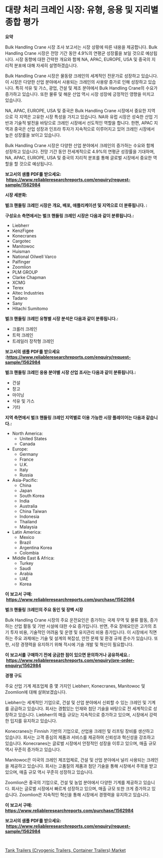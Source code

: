 <p><h1>대량 처리 크레인 시장: 유형, 응용 및 지리별 종합 평가</h1></p><p><strong>요약</strong></p>
<p><p>Bulk Handling Crane 시장 조사 보고서는 시장 상황에 따른 내용을 제공합니다. Bulk Handling Crane 시장은 전망 기간 동안 4.9%의 연평균 성장률을 보일 것으로 예상됩니다. 시장 동향에 대한 간략한 개요와 함께 NA, APAC, EUROPE, USA 및 중국의 지리적 분포에 대해 자세히 설명하겠습니다.</p><p>Bulk Handling Crane 시장은 물동량 크레인의 세계적인 전문가로 성장하고 있습니다. 이 시장은 다양한 산업 분야에서 사용되는 크레인의 사용량 증가로 인해 성장하고 있습니다. 특히 석유 및 가스, 광업, 건설 및 제조 분야에서 Bulk Handling Crane의 수요가 증가하고 있습니다. 또한 물류 및 해운 산업 역시 시장 성장에 긍정적인 영향을 미치고 있습니다.</p><p>NA, APAC, EUROPE, USA 및 중국은 Bulk Handling Crane 시장에서 중요한 지역으로 각 지역은 고유한 시장 특성을 가지고 있습니다. NA와 유럽 시장은 성숙한 산업 기반과 기술적 발전을 바탕으로 크레인 시장에서 선도적인 역할을 합니다. 한편, APAC 지역과 중국은 산업 성장과 인프라 투자가 지속적으로 이루어지고 있어 크레인 시장에서 높은 성장률을 보이고 있습니다.</p><p>Bulk Handling Crane 시장은 다양한 산업 분야에서 크레인의 증가하는 수요와 함께 성장하고 있습니다. 전망 기간 동안 전세계적으로 4.9%의 연평균 성장률을 기대하며, NA, APAC, EUROPE, USA 및 중국의 지리적 분포를 통해 글로벌 시장에서 중요한 역할을 할 것으로 예상됩니다.</p></p>
<p><strong>보고서의 샘플 PDF를 받으세요: &nbsp;<a href="https://www.reliableresearchreports.com/enquiry/request-sample/1562984">https://www.reliableresearchreports.com/enquiry/request-sample/1562984</a></strong></p>
<p><strong>시장 세분화:</strong></p>
<p><strong> 벌크 핸들링 크레인 시장은 개요, 배포, 애플리케이션 및 지역으로 더 분류됩니다. :</strong></p>
<p><strong>구성요소 측면에서는 벌크 핸들링 크레인 시장은 다음과 같이 분류됩니다.:</strong></p>
<p><ul><li>Liebherr</li><li>KenzFigee</li><li>Konecranes</li><li>Cargotec</li><li>Manitowoc</li><li>Huisman</li><li>National Oilwell Varco</li><li>Palfinger</li><li>Zoomlion</li><li>PLM GROUP</li><li>Clarke Chapman</li><li>XCMG</li><li>Terex</li><li>Altec Industries</li><li>Tadano</li><li>Sany</li><li>Hitachi Sumitomo</li></ul></p>
<p><strong> 벌크 핸들링 크레인 유형별 시장 분석은 다음과 같이 분류됩니다.:</strong></p>
<p><ul><li>크롤러 크레인</li><li>트럭 크레인</li><li>트레일러 장착형 크레인</li></ul></p>
<p><strong>보고서의 샘플 PDF를 받으세요 :<a href="https://www.reliableresearchreports.com/enquiry/request-sample/1562984">https://www.reliableresearchreports.com/enquiry/request-sample/1562984</a></strong></p>
<p><strong> 벌크 핸들링 크레인 응용 분야별 시장 산업 조사는 다음과 같이 분류됩니다.:</strong></p>
<p><ul><li>건설</li><li>창고</li><li>마이닝</li><li>석유 및 가스</li><li>기타</li></ul></p>
<p><strong>지역 측면에서 벌크 핸들링 크레인 지역별로 이용 가능한 시장 플레이어는 다음과 같습니다.:</strong></p>
<p><ul>
    <li>
        North America:
        <ul>
            <li>United States</li>
            <li>Canada</li>
        </ul>
    </li>
    <li>
        Europe:
        <ul>
            <li>Germany</li>
            <li>France</li>
            <li>U.K.</li>
            <li>Italy</li>
            <li>Russia</li>
        </ul>
    </li>
    <li>
        Asia-Pacific:
        <ul>
            <li>China</li>
            <li>Japan</li>
            <li>South Korea</li>
            <li>India</li>
            <li>Australia</li>
            <li>China Taiwan</li>
            <li>Indonesia</li>
            <li>Thailand</li>
            <li>Malaysia</li>
        </ul>
    </li>
    <li>
        Latin America:
        <ul>
            <li>Mexico</li>
            <li>Brazil</li>
            <li>Argentina Korea</li>
            <li>Colombia</li>
        </ul>
    </li>
    <li>
        Middle East & Africa:
        <ul>
            <li>Turkey</li>
            <li>Saudi</li>
            <li>Arabia</li>
            <li>UAE</li>
            <li>Korea</li>
        </ul>
    </li>
    </ul></p>
<p><strong>이 보고서 구매: &nbsp;<a href="https://www.reliableresearchreports.com/purchase/1562984">https://www.reliableresearchreports.com/purchase/1562984</a></strong></p>
<p><strong>벌크 핸들링 크레인의 주요 동인 및 장벽 시장</strong></p>
<p><p>Bulk Handling Crane 시장의 주요 운전요인은 증가하는 국제 무역 및 물류 활동, 증가하는 산업 활동 및 기반 시설에 대한 수요 증가입니다. 반면, 주요 장애요인은 고가의 초기 투자 비용, 기술적인 어려움 및 운영 및 유지관리 비용 증가입니다. 이 시장에서 직면하는 주요 과제에는 기술 및 설계의 복잡성, 안전 문제 및 환경 규제 준수가 있습니다. 또한, 시장 경쟁력을 유지하기 위해 적시에 기술 개발 및 혁신이 필요합니다.</p></p>
<p><strong>이 보고서를 구매하기 전에 궁금한 점이 있으면 문의하거나 공유하세요.: &nbsp;<a href="https://www.reliableresearchreports.com/enquiry/pre-order-enquiry/1562984">https://www.reliableresearchreports.com/enquiry/pre-order-enquiry/1562984</a></strong></p>
<p><strong>경쟁 구도</strong></p>
<p><p>주요 산업 기계 제조업체 중 몇 가지인 Liebherr, Konecranes, Manitowoc 및 Zoomlion에 대해 살펴보겠습니다. </p><p>Liebherr는 세계적인 기업으로, 건설 및 산업 분야에서 신뢰할 수 있는 크레인 및 기계를 공급하고 있습니다. 회사는 경험있는 인재와 첨단 기술을 바탕으로 전 세계적으로 성장하고 있습니다. Liebherr의 매출 규모는 지속적으로 증가하고 있으며, 시장에서 강력한 입지를 유지하고 있습니다. </p><p>Konecranes는 Finnish 기반의 기업으로, 산업용 크레인 및 리프팅 장비를 생산하고 있습니다. 회사는 고객 중심의 제품과 서비스를 제공하여 신뢰성과 혁신성을 강조하고 있습니다. Konecranes는 글로벌 시장에서 안정적인 성장을 이루고 있으며, 매출 규모 역시 꾸준히 증가하고 있습니다. </p><p>Manitowoc은 미국의 크레인 제조업체로, 건설 및 산업 분야에서 널리 사용되는 크레인을 제공하고 있습니다. 회사는 고품질의 제품과 첨단 기술을 통해 시장에서 주목을 받고 있으며, 매출 규모 역시 꾸준히 성장하고 있습니다. </p><p>Zoomlion은 중국의 기업으로, 건설 및 농업 분야에서 다양한 기계를 제공하고 있습니다. 회사는 글로벌 시장에서 빠르게 성장하고 있으며, 매출 규모 또한 크게 증가하고 있습니다. Zoomlion은 지속적인 혁신을 통해 시장에서 경쟁력을 유지하고 있습니다.</p></p>
<p><strong>이 보고서 구매: &nbsp; <a href="https://www.reliableresearchreports.com/purchase/1562984">https://www.reliableresearchreports.com/purchase/1562984</a></strong></p>
<p><strong>보고서의 샘플 PDF를 받으세요: &nbsp;<a href="https://www.reliableresearchreports.com/enquiry/request-sample/1562984">https://www.reliableresearchreports.com/enquiry/request-sample/1562984</a></strong><strong></strong></p>
<p>&nbsp;</p>
<p><p><a href="https://valiant-lunge-8fe.notion.site/Decoding-the-Tank-Trailers-Cryogenic-Trailers-Container-Trailers-Market-A-Deep-Dive-into-the-Lat-60118c35bc64442596e5c6c0f4214a15">Tank Trailers (Cryogenic Trailers, Container Trailers) Market</a></p></p>